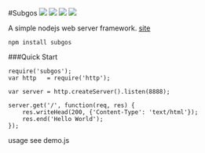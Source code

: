 #Subgos
[![](https://img.shields.io/npm/v/subgos.svg)](https://www.npmjs.com/package/subgos) ![](https://img.shields.io/npm/dt/subgos.svg) ![](https://img.shields.io/npm/l/subgos.svg) ![](https://img.shields.io/node/v/subgos.svg)

A simple nodejs web server framework.  [site](http://git.oschina.net/ddm/sugos "sugos")




`npm install subgos`


###Quick Start



	require('subgos');
	var http   = require('http');

	var server = http.createServer().listen(8888);

	server.get('/', function(req, res) {
	    res.writeHead(200, {'Content-Type': 'text/html'});
	    res.end('Hello World');
	});




usage see demo.js
